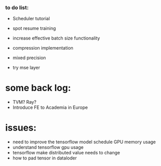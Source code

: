 
### to do list:

* Scheduler tutorial
* spot resume training


* increase effective batch size functionality
* compression implementation
* mixed precision
* try mse layer

# some back log:
* TVM? Ray?
* Introduce FE to Academia in Europe


# issues:
* need to improve the tensorflow model schedule GPU memory usage
* understand tensorflow gpu usage
* tensorflow make distributed value needs to change
* how to pad tensor in dataloder
